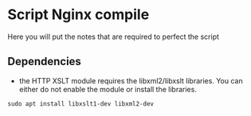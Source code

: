 # Script Nginx compile

Here you will put the notes that are required to perfect the script

## Dependencies
+ the HTTP XSLT module requires the libxml2/libxslt
libraries. You can either do not enable the module or install the libraries.
```Shell
sudo apt install libxslt1-dev libxml2-dev
```

